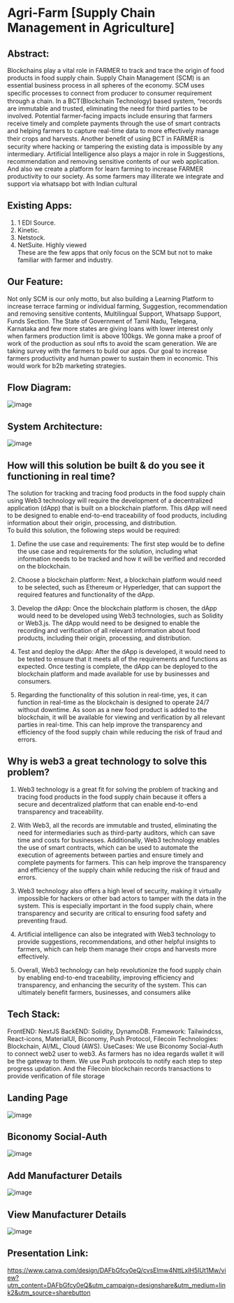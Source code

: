 # Agri-Farm [Supply Chain Management in Agriculture]

## Abstract:
Blockchains play a vital role in FARMER to track and trace the origin of food products in food supply chain. Supply Chain Management (SCM) is an essential business process in all spheres of the economy. SCM uses speciﬁc processes to connect from producer to consumer requirement through a chain. In a BCT(Blockchain Technology) based system, “records are immutable and trusted, eliminating the need for third parties to be involved. Potential farmer-facing impacts include ensuring that farmers receive timely and complete payments through the use of smart contracts and helping farmers to capture real-time data to more effectively manage their crops and harvests. Another beneﬁt of using BCT in FARMER is security where hacking or tampering the existing data is impossible by any intermediary. Artificial Intelligence also plays a major in role in Suggestions, recommendation and removing sensitive contents of our web application. And also we create a platform for learn farming to increase FARMER productivity to our society. As some farmers may illiterate we integrate and support via whatsapp bot with Indian cultural 

## Existing Apps:
1. 1 EDI Source.
2. Kinetic. 
3. Netstock.
4. NetSuite. Highly viewed <br/>
These are the few apps that only focus on the SCM but not to make familiar with farmer and industry.

## Our Feature:
Not only SCM is our only motto, but also building a Learning Platform to increase terrace farming or individual farming, Suggestion, recommendation and removing sensitive contents, Multilingual Support, Whatsapp Support, Funds Section. The State of Government of Tamil Nadu, Telegana, Karnataka and few more states are giving loans with lower interest only when farmers production limit is above 100kgs. We gonna make a proof of work of the production as soul nfts to avoid the scam generation. We are taking survey with the farmers to build our apps. Our goal to increase farmers productivity and human power to sustain them in economic. This would work for b2b marketing strategies. 

## Flow Diagram:
![image](https://user-images.githubusercontent.com/88650559/220365168-68b4c389-872b-41e0-a4f8-4b6d9d9a55aa.png)
## System Architecture:
![image](https://user-images.githubusercontent.com/88650559/220406023-62c308d7-114c-4a6d-9410-e646b39186e6.png)

## How will this solution be built & do you see it functioning in real time?
The solution for tracking and tracing food products in the food supply chain using Web3 technology will require the development of a decentralized application (dApp) that is built on a blockchain platform. This dApp will need to be designed to enable end-to-end traceability of food products, including information about their origin, processing, and distribution.
<br/>
To build this solution, the following steps would be required:

1. Define the use case and requirements: The first step would be to define the use case and requirements for the solution, including what information needs to be tracked and how it will be verified and recorded on the blockchain.

2. Choose a blockchain platform: Next, a blockchain platform would need to be selected, such as Ethereum or Hyperledger, that can support the required features and functionality of the dApp.

3. Develop the dApp: Once the blockchain platform is chosen, the dApp would need to be developed using Web3 technologies, such as Solidity or Web3.js. The dApp would need to be designed to enable the recording and verification of all relevant information about food products, including their origin, processing, and distribution.

4. Test and deploy the dApp: After the dApp is developed, it would need to be tested to ensure that it meets all of the requirements and functions as expected. Once testing is complete, the dApp can be deployed to the blockchain platform and made available for use by businesses and consumers.

5. Regarding the functionality of this solution in real-time, yes, it can function in real-time as the blockchain is designed to operate 24/7 without downtime. As soon as a new food product is added to the blockchain, it will be available for viewing and verification by all relevant parties in real-time. This can help improve the transparency and efficiency of the food supply chain while reducing the risk of fraud and errors.

## Why is web3 a great technology to solve this problem?
1. Web3 technology is a great fit for solving the problem of tracking and tracing food products in the food supply chain because it offers a secure and decentralized platform that can enable end-to-end transparency and traceability.

2. With Web3, all the records are immutable and trusted, eliminating the need for intermediaries such as third-party auditors, which can save time and costs for businesses. Additionally, Web3 technology enables the use of smart contracts, which can be used to automate the execution of agreements between parties and ensure timely and complete payments for farmers. This can help improve the transparency and efficiency of the supply chain while reducing the risk of fraud and errors.

3. Web3 technology also offers a high level of security, making it virtually impossible for hackers or other bad actors to tamper with the data in the system. This is especially important in the food supply chain, where transparency and security are critical to ensuring food safety and preventing fraud.

4. Artificial intelligence can also be integrated with Web3 technology to provide suggestions, recommendations, and other helpful insights to farmers, which can help them manage their crops and harvests more effectively.

5. Overall, Web3 technology can help revolutionize the food supply chain by enabling end-to-end traceability, improving efficiency and transparency, and enhancing the security of the system. This can ultimately benefit farmers, businesses, and consumers alike

## Tech Stack:
FrontEND: NextJS
BackEND:  Solidity, DynamoDB.
Framework: Tailwindcss, React-icons, MaterialUI, Biconomy, Push Protocol, Filecoin
Technologies: Blockchain, AI/ML, Cloud (AWS).
UseCases: We use Biconomy Social-Auth to connect web2 user to web3. As farmers has no idea regards wallet it will be the gateway to them. We use Push protocols to notify each step to step progress updation. And the Filecoin blockchain records transactions to provide verification of file storage 

## Landing Page
![image](https://user-images.githubusercontent.com/88650559/220404397-184f52a2-616c-46ed-bc12-d6ab77c15725.png)
## Biconomy Social-Auth
![image](https://user-images.githubusercontent.com/88650559/220405230-d21a41c3-f0f7-4339-b384-856bd64062b4.png)
## Add Manufacturer Details
![image](https://user-images.githubusercontent.com/88650559/220404726-6e0b5225-f832-423b-8b26-6c37f63b52bf.png)
## View Manufacturer Details
![image](https://user-images.githubusercontent.com/88650559/220404578-b6e873e0-ad47-41d9-a6b9-00da74ea8fca.png)

## Presentation Link:
https://www.canva.com/design/DAFbGfcy0eQ/cvsElmw4NttLxlH5IUt1Mw/view?utm_content=DAFbGfcy0eQ&utm_campaign=designshare&utm_medium=link2&utm_source=sharebutton



